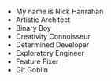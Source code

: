 - My name is Nick Hanrahan
- Artistic Architect
- Binary Boy
- Creativity Connoisseur
- Determined Developer
- Exploratory Engineer
- Feature Fixer
- Git Goblin
